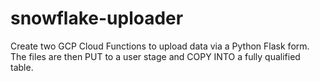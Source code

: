 # snowflake-uploader

Create two GCP Cloud Functions to upload data via a Python Flask form.  The files are then PUT to a user stage and COPY INTO a fully qualified table.
